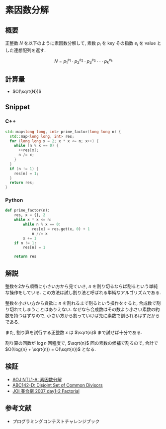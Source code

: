 # 素因数分解

## 概要

正整数 $N$ を以下のように素因数分解して, 素数 $p_i$ を key その指数 $e_i$ を value とした連想配列を返す.

$$
  N = p_{1}^{e_1} \cdot p_{2}^{e_2} \cdot p_{3}^{e_3} \cdot \cdot \cdot p_{k}^{e_k}
$$

## 計算量

* $O(\sqrt{N})$

## Snippet

### C++

```cpp
std::map<long long, int> prime_factor(long long n) {
  std::map<long long, int> res;
  for (long long x = 2; x * x <= n; x++) {
    while (n % x == 0) {
      ++res[x];
      n /= x;
    }
  }
  if (n != 1) {
    res[n] = 1;
  }
  return res;
}
```

### Python

```python
def prime_factor(n):
    res, x = {}, 2
    while x * x <= n:
        while n % x == 0:
            res[x] = res.get(x, 0) + 1
            n //= x
        x += 1
    if n != 1:
        res[n] = 1

    return res
```

## 解説

整数を2から順番に小さい方から見ていき, $n$ を割り切るならば割るという単純な操作をしている.
この方法は試し割り法と呼ばれる単純なアルゴリズムである.

整数を小さい方から貪欲に $n$ を割れるまで割るという操作をすると, 合成数で割り切れてしまうことはありえない.
なぜなら合成数はその数より小さい素数の約数を持つはずなので, 小さい方から割っていけば先に素数で割られるはずだからである.

また, 割り算を試行する正整数 $x$ は $\sqrt{n}$ まで試せば十分である.

割り算の回数が $\log{n}$ 回程度で, $\sqrt{n}$ 回の素数の候補で割るので, 合計で $O(\log{n} + \sqrt{n}) = O(\sqrt{n})$ となる.

## 検証

* [AOJ NTL1-A: 素因数分解](../solution/AOJ-NTL1-A.html)
* [ABC142-D: Disjoint Set of Common Divisors](../solution/ABC142-D.html)
* [JOI 春合宿 2007 day1-2 Factorial](../solution/JOI-SC2007-B.html)

## 参考文献

* プログラミングコンテストチャレンジブック

